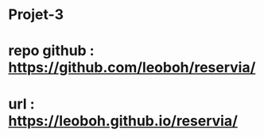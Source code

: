 # Projet-3
# repo github : https://github.com/leoboh/reservia/
# url : https://leoboh.github.io/reservia/
